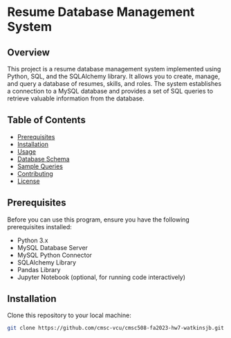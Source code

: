 # Resume Database Management System

## Overview

This project is a resume database management system implemented using Python, SQL, and the SQLAlchemy library. It allows you to create, manage, and query a database of resumes, skills, and roles. The system establishes a connection to a MySQL database and provides a set of SQL queries to retrieve valuable information from the database.

## Table of Contents

- [Prerequisites](#prerequisites)
- [Installation](#installation)
- [Usage](#usage)
- [Database Schema](#database-schema)
- [Sample Queries](#sample-queries)
- [Contributing](#contributing)
- [License](#license)

## Prerequisites

Before you can use this program, ensure you have the following prerequisites installed:

- Python 3.x
- MySQL Database Server
- MySQL Python Connector
- SQLAlchemy Library
- Pandas Library
- Jupyter Notebook (optional, for running code interactively)

## Installation

Clone this repository to your local machine:

   ```bash
   git clone https://github.com/cmsc-vcu/cmsc508-fa2023-hw7-watkinsjb.git
